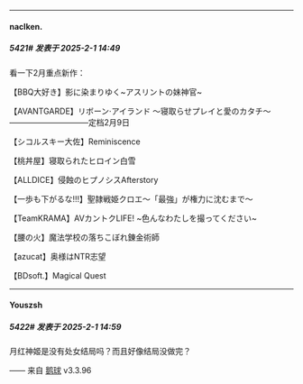 ﻿
*****

####  naclken.  
##### 5421#       发表于 2025-2-1 14:49

看一下2月重点新作：

【BBQ大好き】影に染まりゆく~アスリントの妹神官~

【AVANTGARDE】リボーン·アイランド ～寝取らせプレイと愛のカタチ～——————————定档2月9日

【シコルスキー大佐】Reminiscence

【桃丼屋】寝取られたヒロイン白雪

【ALLDICE】侵蝕のヒプノシスAfterstory

【一歩も下がるな!!!】聖隷戦姫クロエ～「最強」が権力に沈むまで～

【TeamKRAMA】AVカントクLIFE! ~色んなわたしを撮ってください~

【腰の火】魔法学校の落ちこぼれ錬金術師

【azucat】奥様はNTR志望

【BDsoft.】Magical Quest


*****

####  Youszsh  
##### 5422#       发表于 2025-2-1 14:59

月红神姬是没有处女结局吗？而且好像结局没做完？

—— 来自 [鹅球](https://www.pgyer.com/GcUxKd4w) v3.3.96

